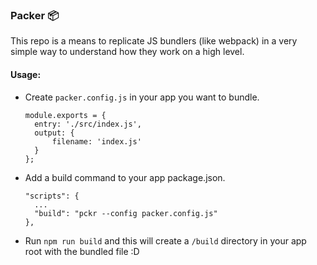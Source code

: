 ### Packer 📦
This repo is a means to replicate JS bundlers (like webpack) in a very simple way to understand how they work on a high level.

#### Usage:

- Create `packer.config.js` in your app you want to bundle.
  
  ```
  module.exports = {
    entry: './src/index.js',
    output: {
        filename: 'index.js'
    }
  };
  ```

- Add a build command to your app package.json.
  
  ```
  "scripts": {
    ...
    "build": "pckr --config packer.config.js"
  },
  ```
  
- Run `npm run build` and this will create a `/build` directory in your app root with the bundled file :D
